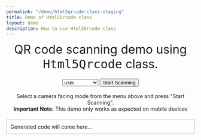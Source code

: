 ```yaml
---
permalink: "/demo/html5qrcode-class-staging"
title: Demo of Html5Qrcode class
layout: demo
description: How to use Html5Qrcode class
---
```


<style>
#reader {
    width: 640px;
}

@media(max-width: 600px) {
	#reader {
		width: 300px;
	}
}
.empty {
    display: block;
    width: 100%;
    height: 20px;
}
</style>
<link rel="stylesheet"
      href="//cdnjs.cloudflare.com/ajax/libs/highlight.js/10.0.3/styles/default.min.css">
<div style="text-align: center; font-size: 24pt">
   QR code scanning demo using <code style="font-size: 24pt">Html5Qrcode</code> class.
</div>
<div class="container">
	<div class="row">
		<div class="col-md-12" style="text-align: center;margin-bottom: 20px;">
			<div id="reader" style="display: inline-block;"></div>
			<div class="empty"></div>
            <div id="scanned-result"></div>
            <div>
                <select id="facingMode">
                    <option value="user">user</option>
                    <option value="environment">environment</option>
                </select>
                <button id="start">Start Scanning</button>
            </div>
            <br />
            <div>Select a camera facing mode from the menu above and press "Start Scanning".</div>
            <div>
                <strong>Important Note:</strong>
                This demo only works as expected on mobile devices
            </div>
            <div id="generated-code" style="border: 1px solid silver; padding: 10px; margin-top: 20px; text-align: left">
                Generated code will come here...
            </div>
		</div>
	</div>
</div>


<script src="/assets/js/html5-qrcode.min.v2.3.8.js"></script>
<script src="/assets/js/demo/html5qrcode-class.js"></script>

